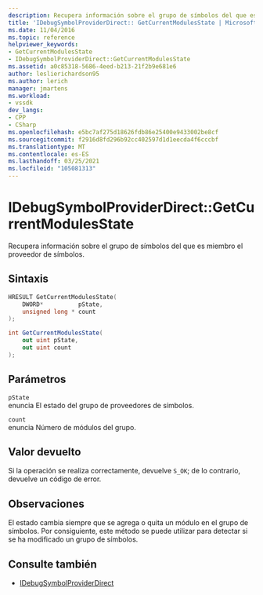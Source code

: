 ```yaml
---
description: Recupera información sobre el grupo de símbolos del que es miembro el proveedor de símbolos.
title: 'IDebugSymbolProviderDirect:: GetCurrentModulesState | Microsoft Docs'
ms.date: 11/04/2016
ms.topic: reference
helpviewer_keywords:
- GetCurrentModulesState
- IDebugSymbolProviderDirect::GetCurrentModulesState
ms.assetid: a0c85318-5686-4eed-b213-21f2b9e681e6
author: leslierichardson95
ms.author: lerich
manager: jmartens
ms.workload:
- vssdk
dev_langs:
- CPP
- CSharp
ms.openlocfilehash: e5bc7af275d18626fdb86e25400e9433002be8cf
ms.sourcegitcommit: f2916d8fd296b92cc402597d1d1eecda4f6cccbf
ms.translationtype: MT
ms.contentlocale: es-ES
ms.lasthandoff: 03/25/2021
ms.locfileid: "105081313"
---
```

# <a name="idebugsymbolproviderdirectgetcurrentmodulesstate"></a>IDebugSymbolProviderDirect::GetCurrentModulesState
Recupera información sobre el grupo de símbolos del que es miembro el proveedor de símbolos.

## <a name="syntax"></a>Sintaxis

```cpp
HRESULT GetCurrentModulesState(
    DWORD*          pState,
    unsigned long * count
);
```

```csharp
int GetCurrentModulesState(
    out uint pState,
    out uint count
);
```

## <a name="parameters"></a>Parámetros
`pState`\
enuncia El estado del grupo de proveedores de símbolos.

`count`\
enuncia Número de módulos del grupo.

## <a name="return-value"></a>Valor devuelto
 Si la operación se realiza correctamente, devuelve `S_OK`; de lo contrario, devuelve un código de error.

## <a name="remarks"></a>Observaciones
 El estado cambia siempre que se agrega o quita un módulo en el grupo de símbolos. Por consiguiente, este método se puede utilizar para detectar si se ha modificado un grupo de símbolos.

## <a name="see-also"></a>Consulte también
- [IDebugSymbolProviderDirect](../../../extensibility/debugger/reference/idebugsymbolproviderdirect.md)

